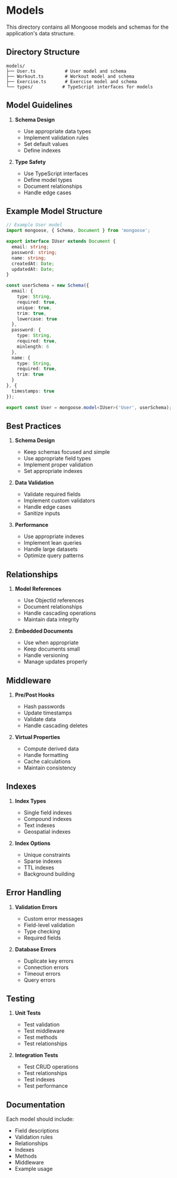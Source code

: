 # Models

This directory contains all Mongoose models and schemas for the application's data structure.

## Directory Structure

```
models/
├── User.ts           # User model and schema
├── Workout.ts        # Workout model and schema
├── Exercise.ts       # Exercise model and schema
└── types/           # TypeScript interfaces for models
```

## Model Guidelines

1. **Schema Design**
   - Use appropriate data types
   - Implement validation rules
   - Set default values
   - Define indexes

2. **Type Safety**
   - Use TypeScript interfaces
   - Define model types
   - Document relationships
   - Handle edge cases

## Example Model Structure

```typescript
// Example User model
import mongoose, { Schema, Document } from 'mongoose';

export interface IUser extends Document {
  email: string;
  password: string;
  name: string;
  createdAt: Date;
  updatedAt: Date;
}

const userSchema = new Schema({
  email: {
    type: String,
    required: true,
    unique: true,
    trim: true,
    lowercase: true
  },
  password: {
    type: String,
    required: true,
    minlength: 6
  },
  name: {
    type: String,
    required: true,
    trim: true
  }
}, {
  timestamps: true
});

export const User = mongoose.model<IUser>('User', userSchema);
```

## Best Practices

1. **Schema Design**
   - Keep schemas focused and simple
   - Use appropriate field types
   - Implement proper validation
   - Set appropriate indexes

2. **Data Validation**
   - Validate required fields
   - Implement custom validators
   - Handle edge cases
   - Sanitize inputs

3. **Performance**
   - Use appropriate indexes
   - Implement lean queries
   - Handle large datasets
   - Optimize query patterns

## Relationships

1. **Model References**
   - Use ObjectId references
   - Document relationships
   - Handle cascading operations
   - Maintain data integrity

2. **Embedded Documents**
   - Use when appropriate
   - Keep documents small
   - Handle versioning
   - Manage updates properly

## Middleware

1. **Pre/Post Hooks**
   - Hash passwords
   - Update timestamps
   - Validate data
   - Handle cascading deletes

2. **Virtual Properties**
   - Compute derived data
   - Handle formatting
   - Cache calculations
   - Maintain consistency

## Indexes

1. **Index Types**
   - Single field indexes
   - Compound indexes
   - Text indexes
   - Geospatial indexes

2. **Index Options**
   - Unique constraints
   - Sparse indexes
   - TTL indexes
   - Background building

## Error Handling

1. **Validation Errors**
   - Custom error messages
   - Field-level validation
   - Type checking
   - Required fields

2. **Database Errors**
   - Duplicate key errors
   - Connection errors
   - Timeout errors
   - Query errors

## Testing

1. **Unit Tests**
   - Test validation
   - Test middleware
   - Test methods
   - Test relationships

2. **Integration Tests**
   - Test CRUD operations
   - Test relationships
   - Test indexes
   - Test performance

## Documentation

Each model should include:
- Field descriptions
- Validation rules
- Relationships
- Indexes
- Methods
- Middleware
- Example usage 